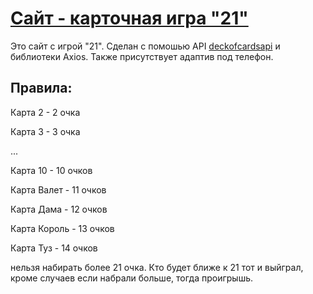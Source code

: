 # [Сайт - карточная игра "21"](https://chubur-21ochko.vercel.app/)

Это сайт с игрой "21". Сделан с помошью API [deckofcardsapi](https://deckofcardsapi.com) и библиотеки Axios. Также присутствует адаптив под телефон. 

## Правила:

Карта 2 - 2 очка

Карта 3 - 3 очка

...

Карта 10 - 10 очков

Карта Валет - 11 очков

Карта Дама - 12 очков

Карта Король - 13 очков

Карта Туз - 14 очков

нельзя набирать более 21 очка. Кто будет ближе к 21 тот и выйграл, кроме случаев если набрали больше, тогда проигрышь.
